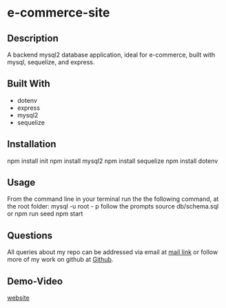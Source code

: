 # e-commerce-site 

## Description
A backend mysql2 database application, ideal for e-commerce, built with mysql, sequelize, and express. 

## Built With
* dotenv 
* express 
* mysql2 
* sequelize

## Installation
npm install init
npm install  mysql2
npm install sequelize
npm install dotenv

## Usage
From the command line in your terminal run the the following command, at the root folder:
mysql -u root - p 
follow the prompts 
source db/schema.sql or npm run seed 
npm start 

## Questions 
All queries about my repo can be addressed via email at <a href="mailto:rgonsahn@yahoo.com">mail link</a>
 or follow more of my work on github at <a href="https://github.com/rgonsahn?tab=repositories">Github</a>.

## Demo-Video
[website](https://drive.google.com/file/d/1FM18Pue0N0VooJY58Mz9AUE8mpJsqo5Y/view)